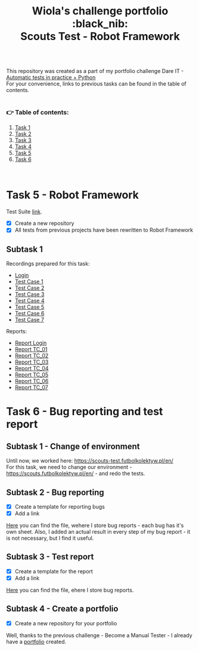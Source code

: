 <h1 align="center"> Wiola's challenge portfolio </br> :black_nib: </br> Scouts Test - Robot Framework </h1>

</br>
</br>

This repository was created as a part of my portfolio challenge Dare IT - [Automatic tests in practice + Python](https://github.com/BerylCrescent/automated_testing_challenge_portfolio_Wiola/tree/main)
</br>
For your convenience, links to previous tasks can be found in the table of contents. 
</br>
</br>


### :point_right: Table of contents:
1. [Task 1](https://github.com/BerylCrescent/automated_testing_challenge_portfolio_Wiola/tree/main#task-1---software-configuration)
2. [Task 2](https://github.com/BerylCrescent/automated_testing_challenge_portfolio_Wiola/tree/main#task-2---selectors)
3. [Task 3](https://github.com/BerylCrescent/automated_testing_challenge_portfolio_Wiola/tree/main#task-3---first-test-and-assert)
4. [Task 4](https://github.com/BerylCrescent/automated_testing_challenge_portfolio_Wiola/tree/main#task-4---refactoring-debugger-and-test-cases)
5. [Task 5](#task-5---robot-framework)
6. [Task 6](#task-6---bug-reporting-and-test-report)

</br>


# Task 5 - Robot Framework

Test Suite [link](https://drive.google.com/file/d/1GEcVJYItZNbQNKZrjFyITlg-nuz4diLE/view?usp=sharing).

- [x] Create a new repository
- [x] All tests from previous projects have been rewritten to Robot Framework

## Subtask 1

Recordings prepared for this task:
- [Login](https://drive.google.com/file/d/1hj04ye1e0B92xi7uhCGxGHExOF6WCgmb/view?usp=sharing)
- [Test Case 1](https://drive.google.com/file/d/1MfAxck89qsnVjrcJHC9ufF_V6cdxCd0B/view?usp=sharing)
- [Test Case 2](https://drive.google.com/file/d/1_qiRU04Z6EFbebodbZ8N3StM4RoTFasj/view?usp=sharing)
- [Test Case 3](https://drive.google.com/file/d/1Pbj6kS384LaneZ1VvEGGfbZTKzlC1rMn/view?usp=sharing)
- [Test Case 4](https://drive.google.com/file/d/1u0EHFRvdzceqK2u3O9TxAiowzQb06Qf4/view?usp=sharing)
- [Test Case 5](https://drive.google.com/file/d/1shEu6NEojq3UpN5HcP9fBsBIdC0-N5Z_/view?usp=sharing)
- [Test Case 6](https://drive.google.com/file/d/1gbOzpdp378ZH6y1VwGawPN9M2qWZaNNj/view?usp=sharing)
- [Test Case 7](https://drive.google.com/file/d/1xYvUCzEEyzTb917H_BwcsnoZ7xfSySPZ/view?usp=sharing)

Reports:
- [Report Login](https://drive.google.com/file/d/11m5toB-LyCBKgenhkoKitwXjpahZacoq/view?usp=sharing)
- [Report TC_01](https://drive.google.com/file/d/1GkdroOH3sUDAUF-DEiKoZ3-bd0e_WmYY/view?usp=sharing)
- [Report TC_02](https://drive.google.com/file/d/1mNzRJAxML5amZoxWKwMmG1OOhlArX-nq/view?usp=sharing)
- [Report TC_03](https://drive.google.com/file/d/1XoT0e7Wgjvb0iSFRy_NpeQOYPXaIWgAe/view?usp=sharing)
- [Report TC_04](https://drive.google.com/file/d/1H_0TRASMOr5sIftrfyUuL_ZH2vsMMiVi/view?usp=sharing)
- [Report TC_05](https://drive.google.com/file/d/1_tVuRMVacVf-QwWEsjI0h8tx_paXosb_/view?usp=sharing)
- [Report TC_06](https://drive.google.com/file/d/1kXywBB4gC9BVKwYyCd-XQLjIXmuuH7yM/view?usp=sharing)
- [Report TC_07](https://drive.google.com/file/d/1zJ7eWtrYoq5SPDHFwGWxWcqJDgEiyGq5/view?usp=sharing)
 
# Task 6 - Bug reporting and test report

## Subtask 1 - Change of environment

Until now, we worked here:
https://scouts-test.futbolkolektyw.pl/en/
<br>
For this task, we need to change our environment - https://scouts.futbolkolektyw.pl/en/ - and redo the tests. 


## Subtask 2 - Bug reporting

- [x] Create a template for reporting bugs
- [x] Add a link

[Here](https://docs.google.com/spreadsheets/d/1MxS2bTjNevnrcf9vLgro9191d_uy7P3g/edit#gid=1461388802) you can find the file, wehere I store bug reports - each bug has it's own sheet. Also, I added an actual result in every step of my bug report - it is not necessary, but I find it useful.

## Subtask 3 - Test report

- [x] Create a template for the report
- [x] Add a link

[Here](https://docs.google.com/spreadsheets/d/1tnZP_O4EirXwucyyMgWD2zVHxhYFPB6O/edit#gid=1922104053) you can find the file, ehere I store bug reports. 


## Subtask 4 - Create a portfolio

- [x] Create a new repository for your portfolio

Well, thanks to the previous challenge - Become a Manual Tester - I already have a [portfolio](https://github.com/BerylCrescent/Portfolio) created. 
